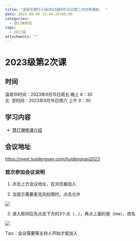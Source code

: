 ```yaml
---
title: "温哥华慧灯小组2023届9月15日第二次共修通知   "
date: 2023-09-09 15:44:25+08:00
categories:
  - 慧灯禅修班
tags:
  - 2023届
attachments: ""
---
```

# 2023级第2次课

## 时间

温哥华时间：2023年9月15日周五 晚上 6：30  
北  京时间：2023年9月16日周六 上午 9：30

## 学习内容

* [慧灯禅修课介绍](https://s3.ca-central-1.wasabisys.com/hddata/f.huidengchanxiu.net/wsb/book1/b1-0)

## 会议地址

<https://meet.huidengvan.com/huidengvan2023>
###  首次参加会议说明
1.  点击上方会议地址，在浏览器加入

2. 当提示需要麦克风权限时，点击允许

![](/f/up/jetsi_allow_mic.png)  

3. 进入房间后先点击下方的3个点（...），再点上面的我（me），改名

![](/f/up/jetsi_chage_name.jpeg)

Tips：会议需要等主持人开始才能加入